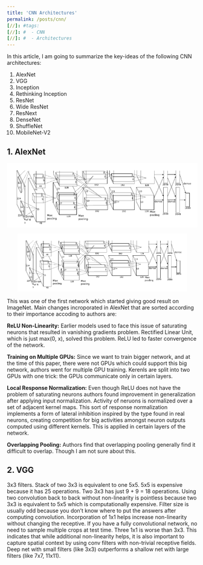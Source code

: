 ```yaml
---
title: 'CNN Architectures'
permalink: /posts/cnn/
[//]: #tags:
[//]: #  - CNN
[//]: #  - Architectures
---
```


In this article, I am going to summarize the key-ideas of the following CNN architectures:
  1. AlexNet
  2. VGG
  3. Inception
  4. Rethinking Inception
  5. ResNet
  6. Wide ResNet
  7. ResNext
  8. DenseNet
  9. ShuffleNet
  10. MobileNet-V2
 
## 1. AlexNet
![AlexNet](https://github.com/sportsunrahul/sportsunrahul.github.io/blob/master/images/cnn/AlexNet.PNG)
<p align="center">
  <img src="https://github.com/sportsunrahul/sportsunrahul.github.io/blob/master/images/cnn/AlexNet.PNG?raw=true" alt="Photo" style="width: 450px;"/> 
</p>
This was one of the first network which started giving good result on ImageNet. Main changes incroporated in AlexNet that are sorted according to their importance accoding to authors are:

**ReLU Non-Linearity:** Earlier models used to face this issue of saturating neurons that resulted in vanishing gradients problem. Rectified Linear Unit, which is just max(0, x), solved this problem. ReLU led to faster convergence of the network.
    
**Training on Multiple GPUs:** Since we want to train bigger network, and at the time of this paper, there were not GPUs which could support this big network, authors went for multiple GPU training. Kerenls are split into two GPUs with one trick: the GPUs communicate only in certain layers. 

**Local Response Normalization:** Even though ReLU does not have the problem of saturating neurons authors found improvement in generalization after applying input normalization. Activity of neruons is normalized over a set of adjacent kernel maps. This sort of response normalization implements a form of lateral inhibition inspired by the type found in real neurons, creating competition for big activities amongst neuron outputs computed using different kernels. This is applied in certain layers of the network.

**Overlapping Pooling:** Authors find that overlapping pooling generally find it difficult to overlap. Though I am not sure about this.

## 2. VGG

3x3 filters.
Stack of two 3x3 is equivalent to one 5x5.
5x5 is expensive because it has 25 operations.
Two 3x3 has just 9 + 9 = 18 operations.
Using two convolution back to back without non-linearity is pointless because two 3x3 is equivalent to 5x5 which is computationally expensive.
Filter size is usually odd because you don’t know where to put the answers after computing convolution.
Incorporation of 1x1 helps increase non-linearity without changing the receptive.
If you have a fully convolutional network, no need to sample multiple crops at test time.
Three 1x1 is worse than 3x3. This indicates that while additional non-linearity helps, it is also important to capture spatial context by using conv filters with non-trivial receptive fields.
Deep net with small filters (like 3x3) outperforms a shallow net with large filters (like 7x7, 11x11).




